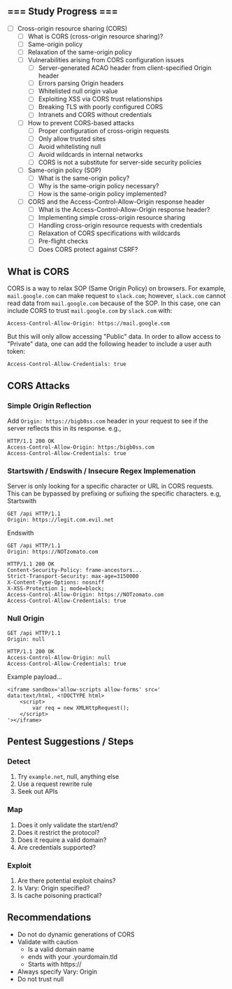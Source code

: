 ## === Study Progress ===
- [ ] Cross-origin resource sharing (CORS)
    - [ ] What is CORS (cross-origin resource sharing)?
    - [ ] Same-origin policy
    - [ ] Relaxation of the same-origin policy
    - [ ] Vulnerabilities arising from CORS configuration issues
        - [ ] Server-generated ACAO header from client-specified Origin header
        - [ ] Errors parsing Origin headers
        - [ ] Whitelisted null origin value
        - [ ] Exploiting XSS via CORS trust relationships
        - [ ] Breaking TLS with poorly configured CORS
        - [ ] Intranets and CORS without credentials
    - [ ] How to prevent CORS-based attacks
        - [ ] Proper configuration of cross-origin requests
        - [ ] Only allow trusted sites
        - [ ] Avoid whitelisting null
        - [ ] Avoid wildcards in internal networks
        - [ ] CORS is not a substitute for server-side security policies
    - [ ] Same-origin policy (SOP)
        - [ ] What is the same-origin policy?
        - [ ] Why is the same-origin policy necessary?
        - [ ] How is the same-origin policy implemented?
    - [ ] CORS and the Access-Control-Allow-Origin response header
        - [ ] What is the Access-Control-Allow-Origin response header?
        - [ ] Implementing simple cross-origin resource sharing
        - [ ] Handling cross-origin resource requests with credentials
        - [ ] Relaxation of CORS specifications with wildcards
        - [ ] Pre-flight checks
        - [ ] Does CORS protect against CSRF?

## What is CORS
CORS is a way to relax SOP (Same Origin Policy) on browsers. For example, `mail.google.com` can make request to `slack.com`; however, `slack.com` cannot read data from `mail.google.com` because of the SOP. In this case, one can include CORS to trust `mail.google.com` by `slack.com` with:
```
Access-Control-Allow-Origin: https://mail.google.com
```
But this will only allow accessing "Public" data. In order to allow access to "Private" data, one can add the following header to include a user auth token:
```
Access-Control-Allow-Credentials: true
```

## CORS Attacks
### Simple Origin Reflection
Add `Origin: https://bigb0ss.com` header in your request to see if the server reflects this in its response. e.g., 
```
HTTP/1.1 200 OK
Access-Control-Allow-Origin: https:/bigb0ss.com
Access-Control-Allow-Credentials: true
``` 

### Startswith / Endswith / Insecure Regex Implemenation
Server is only looking for a specific character or URL in CORS requests. This can be bypassed by prefixing or sufixing the specific characters. e.g, 
Startswith
```
GET /api HTTP/1.1
Origin: https://legit.com.evil.net
```
Endswith
```
GET /api HTTP/1.1
Origin: https://NOTzomato.com

HTTP/1.1 200 OK
Content-Security-Policy: frame-ancestors...
Strict-Transport-Security: max-age=3150000
X-Content-Type-Options: nosniff
X-XSS-Protection 1; mode=block;
Access-Control-Allow-Origin: https://NOTzomato.com
Access-Control-Allow-Credentials: true
```

### Null Origin
```
GET /api HTTP/1.1
Origin: null

HTTP/1.1 200 OK
Access-Control-Allow-Origin: null
Access-Control-Allow-Credentials: true
```

Example payload...
```
<iframe sandbox='allow-scripts allow-forms' src='
data:text/html, <!DOCTYPE html>
    <script>
        var req = new XMLHttpRequest();
    </script>
'></iframe>
```

## Pentest Suggestions / Steps
### Detect
1. Try `example.net`, null, anything else
2. Use a request rewrite rule
3. Seek out APIs

### Map
1. Does it only validate the start/end?
2. Does it restrict the protocol?
3. Does it require a valid domain?
4. Are credentials supported?

### Exploit
1. Are there potential exploit chains?
2. Is Vary: Origin specified?
3. Is cache poisoning practical?

## Recommendations
- Do not do dynamic generations of CORS
- Validate with caution
    - Is a valid domain name
    - ends with your .yourdomain.tld
    - Starts with https://
- Always specify Vary: Origin
- Do not trust null